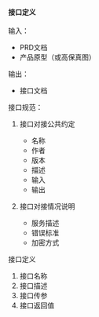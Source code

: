 #### 接口定义

输入：
* PRD文档
* 产品原型（或高保真图）

输出：
* 接口文档

接口规范：
1. 接口对接公共约定
    * 名称
    * 作者
    * 版本
    * 描述
    * 输入
    * 输出
    
2. 接口对接情况说明
    * 服务描述
    * 错误标准
    * 加密方式

接口定义
1. 接口名称
2. 接口描述
3. 接口传参
4. 接口返回值

